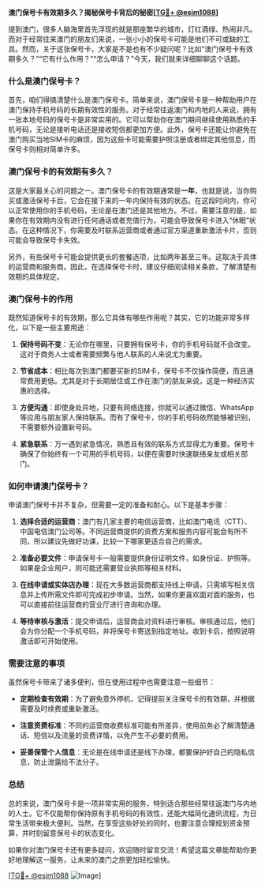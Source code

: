 **澳门保号卡有效期多久？揭秘保号卡背后的秘密[[TG💪+ @esim1088](https://t.me/s/esim1088)]**

提到澳门，很多人脑海里首先浮现的就是那座繁华的城市，灯红酒绿、热闹非凡。而对于经常往来澳门的朋友们来说，一张小小的保号卡可能是他们不可或缺的工具。然而，关于这张保号卡，大家是不是也有不少疑问呢？比如“澳门保号卡有效期多久？”“它有什么作用？”“怎么申请？”今天，我们就来详细聊聊这个话题。

### 什么是澳门保号卡？

首先，咱们得搞清楚什么是澳门保号卡。简单来说，澳门保号卡是一种帮助用户在澳门保持手机号码的长期有效性的服务。对于经常往返澳门和内地的人来说，拥有一张本地号码的保号卡是非常实用的。它可以帮助你在澳门期间继续使用熟悉的手机号码，无论是接听电话还是接收短信都更加方便。此外，保号卡还能让你避免在澳门购买当地SIM卡的麻烦，因为这些卡可能需要护照注册或者绑定其他信息，而保号卡则相对简单许多。

### 澳门保号卡的有效期有多久？

这是大家最关心的问题之一。澳门保号卡的有效期通常是**一年**，也就是说，当你购买或激活保号卡后，它会在接下来的一年内保持有效的状态。在这段时间内，你可以正常使用你的手机号码，无论是在澳门还是其他地方。不过，需要注意的是，如果你在有效期内没有进行任何通话或者充值行为，可能会导致保号卡进入“休眠”状态。在这种情况下，你需要及时联系运营商或者通过官方渠道重新激活卡片，否则可能会导致保号卡失效。

另外，有些保号卡可能会提供更长的套餐选项，比如两年甚至三年。这取决于具体的运营商和服务商。因此，在选择保号卡时，建议仔细阅读相关条款，了解清楚有效期的具体规定。

### 澳门保号卡的作用

既然知道保号卡的有效期，那么它具体有哪些作用呢？其实，它的功能非常多样化，以下是一些主要用途：

1. **保持号码不变**：无论你在哪里，只要拥有保号卡，你的手机号码就不会改变。这对于商务人士或者需要频繁与他人联系的人来说尤为重要。
   
2. **节省成本**：相比每次到澳门都要买新的SIM卡，保号卡不仅操作简便，而且通常费用更低。尤其是对于长期居住或工作在澳门的朋友来说，这是一种经济实惠的选择。

3. **方便沟通**：即使身处异地，只要有网络连接，你就可以通过微信、WhatsApp等应用与朋友家人保持联系。而有了保号卡，你的手机号码依然能够被识别，不需要额外设置新号码。

4. **紧急联系**：万一遇到紧急情况，熟悉且有效的联系方式显得尤为重要。保号卡确保了你始终有一个可用的手机号码，以便在需要时快速联络亲友或相关部门。

### 如何申请澳门保号卡？

申请澳门保号卡并不复杂，但需要一定的准备和耐心。以下是基本步骤：

1. **选择合适的运营商**：澳门有几家主要的电信运营商，比如澳门电讯（CTT）、中国电信澳门公司等。不同运营商提供的资费方案和服务内容可能会有所不同，所以建议先做好功课，比较一下哪家更适合自己的需求。

2. **准备必要文件**：申请保号卡一般需要提供身份证明文件，如身份证、护照等。如果是企业用户，则可能还需要营业执照等相关材料。

3. **在线申请或实体店办理**：现在大多数运营商都支持线上申请，只需填写相关信息并上传所需文件即可完成初步申请。当然，如果你更喜欢面对面的服务，也可以直接前往运营商的营业厅进行咨询和办理。

4. **等待审核与激活**：提交申请后，运营商会对资料进行审核。审核通过后，他们会为你分配一个手机号码，并将保号卡寄送到指定地址。收到卡后，按照说明激活即可开始使用。

### 需要注意的事项

虽然保号卡带来了诸多便利，但在使用过程中也需要注意一些细节：

- **定期检查有效期**：为了避免意外停机，记得提前关注保号卡的有效期，并根据需要及时续费或重新激活。
  
- **注意资费标准**：不同的运营商收费标准可能有所差异，使用前务必了解清楚通话、短信以及流量的资费详情，以免产生不必要的费用。

- **妥善保管个人信息**：无论是在线申请还是线下办理，都要保护好自己的隐私信息，防止泄露给不法分子。

### 总结

总的来说，澳门保号卡是一项非常实用的服务，特别适合那些经常往返澳门与内地的人士。它不仅能帮你保持原有手机号码的有效性，还能大幅简化通讯流程，为日常生活带来极大便利。当然，在享受这些好处的同时，也要注意合理规划资金预算，并时刻留意保号卡的状态变化。

如果你对澳门保号卡还有更多疑问，欢迎随时留言交流！希望这篇文章能帮助你更好地理解这一服务，让未来的澳门之旅更加轻松愉快。

[[TG💪+ @esim1088](https://t.me/s/esim1088) ![Image](https://i.postimg.cc/4NQfJmqS/Snipaste-2025-05-13-00-14-12.png)]